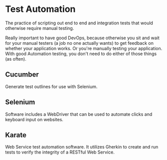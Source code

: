 # Test Automation

The practice of scripting out end to end and integration tests that would otherwise require manual testing.

Really important to have good DevOps, because otherwise you sit and wait for your manual testers (a job no one actually wants) to get feedback on whether your application works. Or you're manually testing your application. With good Automation testing, you don't need to do either of those things (as often).

## Cucumber
Generate test outlines for use with Selenium.

## Selenium
Software includes a WebDriver that can be used to automate clicks and keyboard input on websites.

## Karate
Web Service test automation software. It utilizes Gherkin to create and run tests to verify the integrity of a RESTful Web Service.
